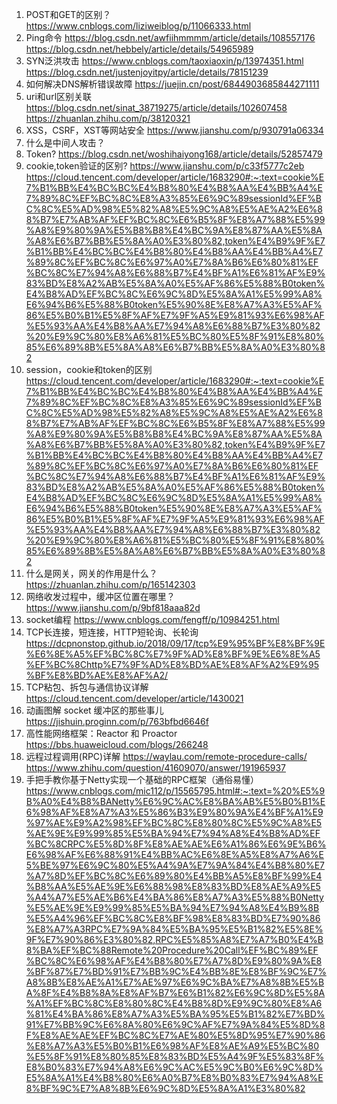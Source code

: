 1. POST和GET的区别？
<https://www.cnblogs.com/liziweiblog/p/11066333.html>
2. Ping命令
<https://blog.csdn.net/awfiihmmmm/article/details/108557176>
<https://blog.csdn.net/hebbely/article/details/54965989>
3. SYN泛洪攻击
<https://www.cnblogs.com/taoxiaoxin/p/13974351.html>
<https://blog.csdn.net/justenjoyitpy/article/details/78151239>
4. 如何解决DNS解析错误故障
<https://juejin.cn/post/6844903685844271111>
5. uri和url区别关联
   <https://blog.csdn.net/sinat_38719275/article/details/102607458>
    <https://zhuanlan.zhihu.com/p/38120321>
6. XSS，CSRF，XST等网站安全
<https://www.jianshu.com/p/930791a06334>
7. 什么是中间人攻击？
8. Token?
<https://blog.csdn.net/woshihaiyong168/article/details/52857479>
9. cookie,token验证的区别?
<https://www.jianshu.com/p/c33f5777c2eb>
<https://cloud.tencent.com/developer/article/1683290#:~:text=cookie%E7%B1%BB%E4%BC%BC%E4%B8%80%E4%B8%AA%E4%BB%A4%E7%89%8C%EF%BC%8C%E8%A3%85%E6%9C%89sessionId%EF%BC%8C%E5%AD%98%E5%82%A8%E5%9C%A8%E5%AE%A2%E6%88%B7%E7%AB%AF%EF%BC%8C%E6%B5%8F%E8%A7%88%E5%99%A8%E9%80%9A%E5%B8%B8%E4%BC%9A%E8%87%AA%E5%8A%A8%E6%B7%BB%E5%8A%A0%E3%80%82,token%E4%B9%9F%E7%B1%BB%E4%BC%BC%E4%B8%80%E4%B8%AA%E4%BB%A4%E7%89%8C%EF%BC%8C%E6%97%A0%E7%8A%B6%E6%80%81%EF%BC%8C%E7%94%A8%E6%88%B7%E4%BF%A1%E6%81%AF%E9%83%BD%E8%A2%AB%E5%8A%A0%E5%AF%86%E5%88%B0token%E4%B8%AD%EF%BC%8C%E6%9C%8D%E5%8A%A1%E5%99%A8%E6%94%B6%E5%88%B0token%E5%90%8E%E8%A7%A3%E5%AF%86%E5%B0%B1%E5%8F%AF%E7%9F%A5%E9%81%93%E6%98%AF%E5%93%AA%E4%B8%AA%E7%94%A8%E6%88%B7%E3%80%82%20%E9%9C%80%E8%A6%81%E5%BC%80%E5%8F%91%E8%80%85%E6%89%8B%E5%8A%A8%E6%B7%BB%E5%8A%A0%E3%80%82>
10. session，cookie和token的区别
<https://cloud.tencent.com/developer/article/1683290#:~:text=cookie%E7%B1%BB%E4%BC%BC%E4%B8%80%E4%B8%AA%E4%BB%A4%E7%89%8C%EF%BC%8C%E8%A3%85%E6%9C%89sessionId%EF%BC%8C%E5%AD%98%E5%82%A8%E5%9C%A8%E5%AE%A2%E6%88%B7%E7%AB%AF%EF%BC%8C%E6%B5%8F%E8%A7%88%E5%99%A8%E9%80%9A%E5%B8%B8%E4%BC%9A%E8%87%AA%E5%8A%A8%E6%B7%BB%E5%8A%A0%E3%80%82,token%E4%B9%9F%E7%B1%BB%E4%BC%BC%E4%B8%80%E4%B8%AA%E4%BB%A4%E7%89%8C%EF%BC%8C%E6%97%A0%E7%8A%B6%E6%80%81%EF%BC%8C%E7%94%A8%E6%88%B7%E4%BF%A1%E6%81%AF%E9%83%BD%E8%A2%AB%E5%8A%A0%E5%AF%86%E5%88%B0token%E4%B8%AD%EF%BC%8C%E6%9C%8D%E5%8A%A1%E5%99%A8%E6%94%B6%E5%88%B0token%E5%90%8E%E8%A7%A3%E5%AF%86%E5%B0%B1%E5%8F%AF%E7%9F%A5%E9%81%93%E6%98%AF%E5%93%AA%E4%B8%AA%E7%94%A8%E6%88%B7%E3%80%82%20%E9%9C%80%E8%A6%81%E5%BC%80%E5%8F%91%E8%80%85%E6%89%8B%E5%8A%A8%E6%B7%BB%E5%8A%A0%E3%80%82>
11. 什么是网关，网关的作用是什么？
<https://zhuanlan.zhihu.com/p/165142303>
12. 网络收发过程中，缓冲区位置在哪里？
<https://www.jianshu.com/p/9bf818aaa82d>
13. socket编程
<https://www.cnblogs.com/fengff/p/10984251.html>
14. TCP长连接，短连接，HTTP短轮询、长轮询
<https://dcpnonstop.github.io/2018/09/17/tcp%E9%95%BF%E8%BF%9E%E6%8E%A5%EF%BC%8C%E7%9F%AD%E8%BF%9E%E6%8E%A5%EF%BC%8Chttp%E7%9F%AD%E8%BD%AE%E8%AF%A2%E9%95%BF%E8%BD%AE%E8%AF%A2/>
15. TCP粘包、拆包与通信协议详解
<https://cloud.tencent.com/developer/article/1430021>
16. 动画图解 socket 缓冲区的那些事儿
<https://jishuin.proginn.com/p/763bfbd6646f>
17. 高性能网络框架：Reactor 和 Proactor
<https://bbs.huaweicloud.com/blogs/266248>
18. 远程过程调用(RPC)详解
<https://waylau.com/remote-procedure-calls/>
<https://www.zhihu.com/question/41609070/answer/191965937>
19. 手把手教你基于Netty实现一个基础的RPC框架（通俗易懂）
<https://www.cnblogs.com/mic112/p/15565795.html#:~:text=%20%E5%9B%A0%E4%B8%BANetty%E6%9C%AC%E8%BA%AB%E5%B0%B1%E6%98%AF%E8%A7%A3%E5%86%B3%E9%80%9A%E4%BF%A1%E9%97%AE%E9%A2%98%EF%BC%8C%E8%80%8C%E5%9C%A8%E5%AE%9E%E9%99%85%E5%BA%94%E7%94%A8%E4%B8%AD%EF%BC%8CRPC%E5%8D%8F%E8%AE%AE%E6%A1%86%E6%9E%B6%E6%98%AF%E6%88%91%E4%BB%AC%E6%8E%A5%E8%A7%A6%E5%BE%97%E6%9C%80%E5%A4%9A%E7%9A%84%E4%B8%80%E7%A7%8D%EF%BC%8C%E6%89%80%E4%BB%A5%E8%BF%99%E4%B8%AA%E5%AE%9E%E6%88%98%E8%83%BD%E8%AE%A9%E5%A4%A7%E5%AE%B6%E4%BA%86%E8%A7%A3%E5%88%B0Netty%E5%AE%9E%E9%99%85%E5%BA%94%E7%94%A8%E4%B9%8B%E5%A4%96%EF%BC%8C%E8%BF%98%E8%83%BD%E7%90%86%E8%A7%A3RPC%E7%9A%84%E5%BA%95%E5%B1%82%E5%8E%9F%E7%90%86%E3%80%82,RPC%E5%85%A8%E7%A7%B0%E4%B8%BA%EF%BC%88Remote%20Procedure%20Call%EF%BC%89%EF%BC%8C%E6%98%AF%E4%B8%80%E7%A7%8D%E9%80%9A%E8%BF%87%E7%BD%91%E7%BB%9C%E4%BB%8E%E8%BF%9C%E7%A8%8B%E8%AE%A1%E7%AE%97%E6%9C%BA%E7%A8%8B%E5%BA%8F%E4%B8%8A%E8%AF%B7%E6%B1%82%E6%9C%8D%E5%8A%A1%EF%BC%8C%E8%80%8C%E4%B8%8D%E9%9C%80%E8%A6%81%E4%BA%86%E8%A7%A3%E5%BA%95%E5%B1%82%E7%BD%91%E7%BB%9C%E6%8A%80%E6%9C%AF%E7%9A%84%E5%8D%8F%E8%AE%AE%EF%BC%8C%E7%AE%80%E5%8D%95%E7%90%86%E8%A7%A3%E5%B0%B1%E6%98%AF%E8%AE%A9%E5%BC%80%E5%8F%91%E8%80%85%E8%83%BD%E5%A4%9F%E5%83%8F%E8%B0%83%E7%94%A8%E6%9C%AC%E5%9C%B0%E6%9C%8D%E5%8A%A1%E4%B8%80%E6%A0%B7%E8%B0%83%E7%94%A8%E8%BF%9C%E7%A8%8B%E6%9C%8D%E5%8A%A1%E3%80%82>

